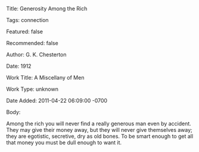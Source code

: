 Title:  Generosity Among the Rich

Tags:   connection

Featured: false

Recommended: false

Author: G. K. Chesterton

Date:   1912

Work Title: A Miscellany of Men

Work Type: unknown

Date Added: 2011-04-22 06:09:00 -0700

Body: 

Among the rich you will never find a really generous man even by accident. They may give their money away, but they will never give themselves away; they are egotistic, secretive, dry as old bones. To be smart enough to get all that money you must be dull enough to want it. 

